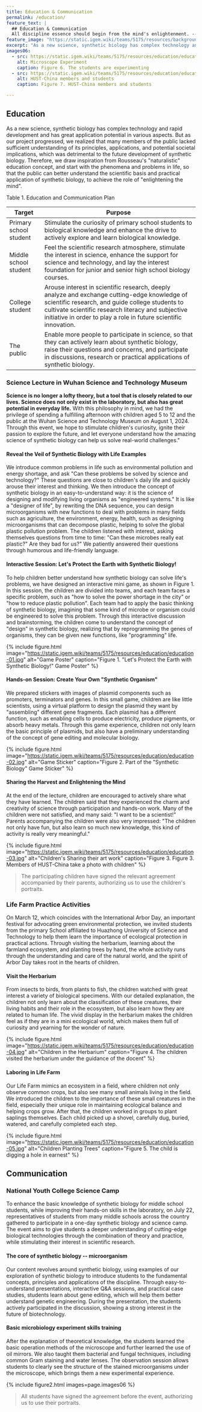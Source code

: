 ```yaml
---
title: Education & Communication
permalink: /education/
feature_text: |
  ## Education & Communication
  All discipline essence should begin from the mind's enlightenment. -- Rousseau
feature_image: "https://static.igem.wiki/teams/5175/resources/background/bg-edu.jpg"
excerpt: "As a new science, synthetic biology has complex technology and rapid development and has great application potential in various aspects."
images06:
  - src: https://static.igem.wiki/teams/5175/resources/education/education-06.jpg
    alt: Microscope Experiment
    caption: Figure 6. The students are experimenting
  - src: https://static.igem.wiki/teams/5175/resources/education/education-07.jpg
    alt: HUST-China members and students
    caption: Figure 7. HUST-China members and students

---
```


## Education

As a new science, synthetic biology has complex technology and rapid development and has great application potential in various aspects. But as our project progressed, we realized that many members of the public lacked sufficient understanding of its principles, applications, and potential societal implications, which was detrimental to the future development of synthetic biology. Therefore, we draw inspiration from Rousseau's "naturalistic" education concept, and start with the phenomena and problems in life, so that the public can better understand the scientific basis and practical application of synthetic biology, to achieve the role of "enlightening the mind".

<figcaption class="caption table_caption"> Table 1. Education and Communication Plan </figcaption>

| Target                 | Purpose                                                      |
| ---------------------- | ------------------------------------------------------------ |
| Primary school student | Stimulate the curiosity of primary school  students to biological knowledge and enhance the drive to actively explore  and learn biological knowledge. |
| Middle school student  | Feel the scientific research atmosphere,  stimulate the interest in science, enhance the support for science and  technology, and lay the interest foundation for junior and senior high school  biology courses. |
| College student        | Arouse interest in scientific research,  deeply analyze and exchange cutting-edge knowledge of scientific research,  and guide college students to cultivate scientific research literacy and  subjective initiative in order to play a role in future scientific  innovation. |
| The public             | Enable more people to participate in  science, so that they can actively learn about synthetic biology, raise their  questions and concerns, and participate in discussions, research or practical  applications of synthetic biology. |

### Science Lecture in Wuhan Science and Technology Museum

**Science is no longer a lofty theory, but a tool that is closely related to our lives. Science does not only exist in the laboratory, but also has great potential in everyday life.** With this philosophy in mind, we had the privilege of spending a fulfilling afternoon with children aged 5 to 12 and the public at the Wuhan Science and Technology Museum on August 1, 2024. Through this event, we hope to stimulate children's curiosity, ignite their passion to explore the future, and let everyone understand how the amazing science of synthetic biology can help us solve real-world challenges."

#### Reveal the Veil of Synthetic Biology with Life Examples

We introduce common problems in life such as environmental pollution and energy shortage, and ask "Can these problems be solved by science and technology?" These questions are close to children's daily life and quickly arouse their interest and thinking. We then introduce the concept of synthetic biology in an easy-to-understand way: it is the science of designing and modifying living organisms as "engineered systems." It is like a "designer of life", by rewriting the DNA sequence, you can design microorganisms with new functions to deal with problems in many fields such as agriculture, the environment, energy, health, such as designing microorganisms that can decompose plastic, helping to solve the global plastic pollution problem. The children listened with interest, asking themselves questions from time to time: "Can these microbes really eat plastic?" Are they bad for us?" We patiently answered their questions through humorous and life-friendly language.

#### Interactive Session: Let's Protect the Earth with Synthetic Biology!

To help children better understand how synthetic biology can solve life's problems, we have designed an interactive mini game, as shown in Figure 1. In this session, the children are divided into teams, and each team faces a specific problem, such as "how to solve the power shortage in the city" or "how to reduce plastic pollution". Each team had to apply the basic thinking of synthetic biology, imagining that some kind of microbe or organism could be engineered to solve this problem. Through this interactive discussion and brainstorming, the children come to understand the concept of "design" in synthetic biology, realizing that by reprogramming the genes of organisms, they can be given new functions, like "programming" life.

{% include figure.html image="https://static.igem.wiki/teams/5175/resources/education/education-01.jpg" alt="Game Poster" caption="Figure 1. \"Let's Protect the Earth with Synthetic Biology!\" Game Poster" %}

#### Hands-on Session: Create Your Own "Synthetic Organism"

We prepared stickers with images of plasmid components such as promoters, terminators and genes. In this small game, children are like little scientists, using a virtual platform to design the plasmid they want by "assembling" different gene fragments. Each plasmid has a different function, such as enabling cells to produce electricity, produce pigments, or absorb heavy metals. Through this game experience, children not only learn the basic principle of plasmids, but also have a preliminary understanding of the concept of gene editing and molecular biology.

{% include figure.html image="https://static.igem.wiki/teams/5175/resources/education/education-02.jpg" alt="Game Sticker" caption="Figure 2. Part of the \"Synthetic Biology\" Game Sticker" %}

#### Sharing the Harvest and Enlightening the Mind

At the end of the lecture, children are encouraged to actively share what they have learned. The children said that they experienced the charm and creativity of science through participation and hands-on work. Many of the children were not satisfied, and many said: "I want to be a scientist!" Parents accompanying the children were also very impressed: "The children not only have fun, but also learn so much new knowledge, this kind of activity is really very meaningful."

{% include figure.html image="https://static.igem.wiki/teams/5175/resources/education/education-03.jpg" alt="Children's Sharing their art work" caption="Figure 3. Figure 3. Members of HUST-China take a photo with children" %}

> The participating children have signed the relevant agreement accompanied by their parents, authorizing us to use the children's portraits.

### Life Farm Practice Activities

On March 12, which coincides with the International Arbor Day, an important festival for advocating green environmental protection, we invited students from the primary School affiliated to Huazhong University of Science and Technology to help them learn the importance of ecological protection in practical actions. Through visiting the herbarium, learning about the farmland ecosystem, and planting trees by hand, the whole activity runs through the understanding and care of the natural world, and the spirit of Arbor Day takes root in the hearts of children.

#### Visit the Herbarium

From insects to birds, from plants to fish, the children watched with great interest a variety of biological specimens. With our detailed explanation, the children not only learn about the classification of these creatures, their living habits and their role in the ecosystem, but also learn how they are related to human life. The vivid display in the herbarium makes the children feel as if they are in a mini ecological world, which makes them full of curiosity and yearning for the wonder of nature.

{% include figure.html image="https://static.igem.wiki/teams/5175/resources/education/education-04.jpg" alt="Children in the Herbarium" caption="Figure 4. The children visited the herbarium under the guidance of the docent" %}

#### Laboring in Life Farm

Our Life Farm mimics an ecosystem in a field, where children not only observe common crops, but also see many small animals living in the field. We introduced the children to the importance of these small creatures in the field, especially their unique role in maintaining ecological balance and helping crops grow. After that, the children worked in groups to plant saplings themselves. Each child picked up a shovel, carefully dug, buried, watered, and carefully completed each step.

{% include figure.html image="https://static.igem.wiki/teams/5175/resources/education/education-05.jpg" alt="Children Planting Trees" caption="Figure 5. The child is digging a hole in earnest" %}

## Communication

### National Youth College Science Camp

To enhance the basic knowledge of synthetic biology for middle school students, while improving their hands-on skills in the laboratory, on July 22, representatives of students from many middle schools across the country gathered to participate in a one-day synthetic biology and science camp. The event aims to give students a deeper understanding of cutting-edge biological technologies through the combination of theory and practice, while stimulating their interest in scientific research.

#### The core of synthetic biology -- microorganism

Our content revolves around synthetic biology, using examples of our exploration of synthetic biology to introduce students to the fundamental concepts, principles and applications of the discipline. Through easy-to-understand presentations, interactive Q&A sessions, and practical case studies, students learn about gene editing, which will help them better understand genetic engineering. During the presentation, the students actively participated in the discussion, showing a strong interest in the future of biotechnology.

#### Basic microbiology experiment skills training

After the explanation of theoretical knowledge, the students learned the basic operation methods of the microscope and further learned the use of oil mirrors. We also taught them bacterial and fungal techniques, including common Gram staining and water lenses. The observation session allows students to clearly see the structure of the stained microorganisms under the microscope, which brings them a new experimental experience.

{% include figure2.html images=page.images06 %}

> All students have signed the agreement before the event, authorizing us to use their portraits.








